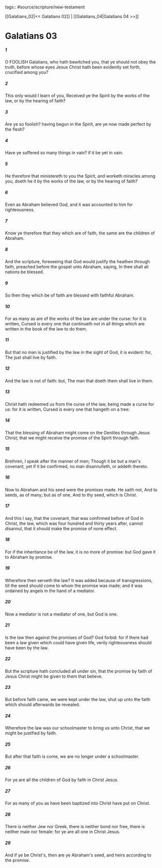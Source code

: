 tags:: #source/scripture/new-testament

[[Galatians_02|<< Galatians 02]] | [[Galatians_04|Galatians 04 >>]]

# Galatians 03

##### 1

O FOOLISH Galatians, who hath bewitched you, that ye should not obey the truth, before whose eyes Jesus Christ hath been evidently set forth, crucified among you?

##### 2

This only would I learn of you, Received ye the Spirit by the works of the law, or by the hearing of faith?

##### 3

Are ye so foolish? having begun in the Spirit, are ye now made perfect by the flesh?

##### 4

Have ye suffered so many things in vain? if it be yet in vain.

##### 5

He therefore that ministereth to you the Spirit, and worketh miracles among you, doeth he it by the works of the law, or by the hearing of faith?

##### 6

Even as Abraham believed God, and it was accounted to him for righteousness.

##### 7

Know ye therefore that they which are of faith, the same are the children of Abraham.

##### 8

And the scripture, foreseeing that God would justify the heathen through faith, preached before the gospel unto Abraham, saying, In thee shall all nations be blessed.

##### 9

So then they which be of faith are blessed with faithful Abraham.

##### 10

For as many as are of the works of the law are under the curse: for it is written, Cursed is every one that continueth not in all things which are written in the book of the law to do them.

##### 11

But that no man is justified by the law in the sight of God, it is evident: for, The just shall live by faith.

##### 12

And the law is not of faith: but, The man that doeth them shall live in them.

##### 13

Christ hath redeemed us from the curse of the law, being made a curse for us: for it is written, Cursed is every one that hangeth on a tree:

##### 14

That the blessing of Abraham might come on the Gentiles through Jesus Christ; that we might receive the promise of the Spirit through faith.

##### 15

Brethren, I speak after the manner of men; Though it be but a man's covenant, yet if it be confirmed, no man disannulleth, or addeth thereto.

##### 16

Now to Abraham and his seed were the promises made. He saith not, And to seeds, as of many; but as of one, And to thy seed, which is Christ.

##### 17

And this I say, that the covenant, that was confirmed before of God in Christ, the law, which was four hundred and thirty years after, cannot disannul, that it should make the promise of none effect.

##### 18

For if the inheritance be of the law, it is no more of promise: but God gave it to Abraham by promise.

##### 19

Wherefore then serveth the law? It was added because of transgressions, till the seed should come to whom the promise was made; and it was ordained by angels in the hand of a mediator.

##### 20

Now a mediator is not a mediator of one, but God is one.

##### 21

Is the law then against the promises of God? God forbid: for if there had been a law given which could have given life, verily righteousness should have been by the law.

##### 22

But the scripture hath concluded all under sin, that the promise by faith of Jesus Christ might be given to them that believe.

##### 23

But before faith came, we were kept under the law, shut up unto the faith which should afterwards be revealed.

##### 24

Wherefore the law was our schoolmaster to bring us unto Christ, that we might be justified by faith.

##### 25

But after that faith is come, we are no longer under a schoolmaster.

##### 26

For ye are all the children of God by faith in Christ Jesus.

##### 27

For as many of you as have been baptized into Christ have put on Christ.

##### 28

There is neither Jew nor Greek, there is neither bond nor free, there is neither male nor female: for ye are all one in Christ Jesus.

##### 29

And if ye be Christ's, then are ye Abraham's seed, and heirs according to the promise.
